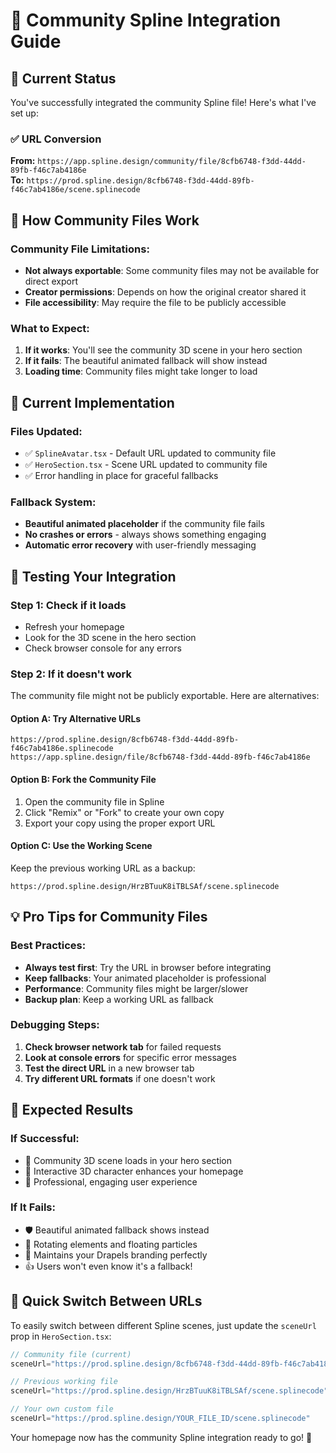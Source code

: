 # 🎯 Community Spline Integration Guide

## 🎉 **Current Status**
You've successfully integrated the community Spline file! Here's what I've set up:

### ✅ **URL Conversion**
**From:** `https://app.spline.design/community/file/8cfb6748-f3dd-44dd-89fb-f46c7ab4186e`  
**To:** `https://prod.spline.design/8cfb6748-f3dd-44dd-89fb-f46c7ab4186e/scene.splinecode`

## 🔧 **How Community Files Work**

### **Community File Limitations:**
- **Not always exportable**: Some community files may not be available for direct export
- **Creator permissions**: Depends on how the original creator shared it
- **File accessibility**: May require the file to be publicly accessible

### **What to Expect:**
1. **If it works**: You'll see the community 3D scene in your hero section
2. **If it fails**: The beautiful animated fallback will show instead
3. **Loading time**: Community files might take longer to load

## 🎨 **Current Implementation**

### **Files Updated:**
- ✅ `SplineAvatar.tsx` - Default URL updated to community file
- ✅ `HeroSection.tsx` - Scene URL updated to community file
- ✅ Error handling in place for graceful fallbacks

### **Fallback System:**
- **Beautiful animated placeholder** if the community file fails
- **No crashes or errors** - always shows something engaging
- **Automatic error recovery** with user-friendly messaging

## 🚀 **Testing Your Integration**

### **Step 1: Check if it loads**
- Refresh your homepage
- Look for the 3D scene in the hero section
- Check browser console for any errors

### **Step 2: If it doesn't work**
The community file might not be publicly exportable. Here are alternatives:

#### **Option A: Try Alternative URLs**
```
https://prod.spline.design/8cfb6748-f3dd-44dd-89fb-f46c7ab4186e.splinecode
https://app.spline.design/file/8cfb6748-f3dd-44dd-89fb-f46c7ab4186e
```

#### **Option B: Fork the Community File**
1. Open the community file in Spline
2. Click "Remix" or "Fork" to create your own copy
3. Export your copy using the proper export URL

#### **Option C: Use the Working Scene**
Keep the previous working URL as a backup:
```
https://prod.spline.design/HrzBTuuK8iTBLSAf/scene.splinecode
```

## 💡 **Pro Tips for Community Files**

### **Best Practices:**
- **Always test first**: Try the URL in browser before integrating
- **Keep fallbacks**: Your animated placeholder is professional
- **Performance**: Community files might be larger/slower
- **Backup plan**: Keep a working URL as fallback

### **Debugging Steps:**
1. **Check browser network tab** for failed requests
2. **Look at console errors** for specific error messages
3. **Test the direct URL** in a new browser tab
4. **Try different URL formats** if one doesn't work

## 🎯 **Expected Results**

### **If Successful:**
- 🎉 Community 3D scene loads in your hero section
- 🎨 Interactive 3D character enhances your homepage
- 🚀 Professional, engaging user experience

### **If It Fails:**
- 🛡️ Beautiful animated fallback shows instead
- 💫 Rotating elements and floating particles
- 🎨 Maintains your Drapels branding perfectly
- 👍 Users won't even know it's a fallback!

## 🔄 **Quick Switch Between URLs**

To easily switch between different Spline scenes, just update the `sceneUrl` prop in `HeroSection.tsx`:

```typescript
// Community file (current)
sceneUrl="https://prod.spline.design/8cfb6748-f3dd-44dd-89fb-f46c7ab4186e/scene.splinecode"

// Previous working file
sceneUrl="https://prod.spline.design/HrzBTuuK8iTBLSAf/scene.splinecode"

// Your own custom file
sceneUrl="https://prod.spline.design/YOUR_FILE_ID/scene.splinecode"
```

Your homepage now has the community Spline integration ready to go! 🎉
